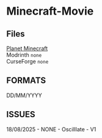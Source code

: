 # Minecraft-Movie

## Files
[Planet Minecraft](https://www.planetminecraft.com/mod/the-minecraft-movie-6704286/)\
Modrinth `none`\
CurseForge `none`
## FORMATS
DD/MM/YYYY

## ISSUES
18/08/2025 - NONE - Oscilllate - V1
